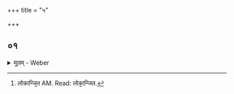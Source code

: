 +++
title = "५"

+++


##  ०१
<details><summary>मूलम् - Weber</summary>

तद्वै त᳘देत᳘देव त᳘दास॥  
सत्य᳘मेव स यो᳘ हैव᳘मेत᳘न्मह᳘द्यक्ष᳘म् प्रथमजं वे᳘द सत्यम् ब्रह्मे᳘ति ज᳘यतीमां᳘लोकान्जित [^wbr_1] इन्न्व᳘सा᳘वसद्य᳘ एव᳘मेत᳘न्मह᳘द्यक्ष᳘म् प्रथमजं वे᳘द सत्यम् ब्रह्मे᳘ति सॗत्यᳫं ह्येव ब्र᳘ह्म॥  

[^wbr_1]: लोकान्जि᳘त AM. Read: लोका᳘न्जित.
</details>